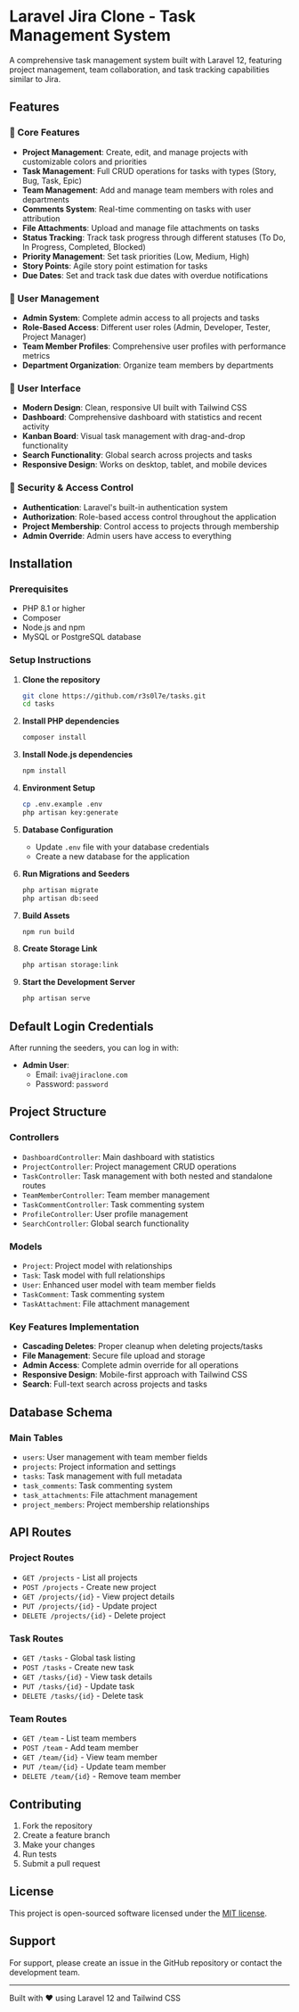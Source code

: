 # Laravel Jira Clone - Task Management System

A comprehensive task management system built with Laravel 12, featuring project management, team collaboration, and task tracking capabilities similar to Jira.

## Features

### 🚀 Core Features
- **Project Management**: Create, edit, and manage projects with customizable colors and priorities
- **Task Management**: Full CRUD operations for tasks with types (Story, Bug, Task, Epic)
- **Team Management**: Add and manage team members with roles and departments
- **Comments System**: Real-time commenting on tasks with user attribution
- **File Attachments**: Upload and manage file attachments on tasks
- **Status Tracking**: Track task progress through different statuses (To Do, In Progress, Completed, Blocked)
- **Priority Management**: Set task priorities (Low, Medium, High)
- **Story Points**: Agile story point estimation for tasks
- **Due Dates**: Set and track task due dates with overdue notifications

### 👥 User Management
- **Admin System**: Complete admin access to all projects and tasks
- **Role-Based Access**: Different user roles (Admin, Developer, Tester, Project Manager)
- **Team Member Profiles**: Comprehensive user profiles with performance metrics
- **Department Organization**: Organize team members by departments

### 🎨 User Interface
- **Modern Design**: Clean, responsive UI built with Tailwind CSS
- **Dashboard**: Comprehensive dashboard with statistics and recent activity
- **Kanban Board**: Visual task management with drag-and-drop functionality
- **Search Functionality**: Global search across projects and tasks
- **Responsive Design**: Works on desktop, tablet, and mobile devices

### 🔐 Security & Access Control
- **Authentication**: Laravel's built-in authentication system
- **Authorization**: Role-based access control throughout the application
- **Project Membership**: Control access to projects through membership
- **Admin Override**: Admin users have access to everything

## Installation

### Prerequisites
- PHP 8.1 or higher
- Composer
- Node.js and npm
- MySQL or PostgreSQL database

### Setup Instructions

1. **Clone the repository**
   ```bash
   git clone https://github.com/r3s0l7e/tasks.git
   cd tasks
   ```

2. **Install PHP dependencies**
   ```bash
   composer install
   ```

3. **Install Node.js dependencies**
   ```bash
   npm install
   ```

4. **Environment Setup**
   ```bash
   cp .env.example .env
   php artisan key:generate
   ```

5. **Database Configuration**
   - Update `.env` file with your database credentials
   - Create a new database for the application

6. **Run Migrations and Seeders**
   ```bash
   php artisan migrate
   php artisan db:seed
   ```

7. **Build Assets**
   ```bash
   npm run build
   ```

8. **Create Storage Link**
   ```bash
   php artisan storage:link
   ```

9. **Start the Development Server**
   ```bash
   php artisan serve
   ```

## Default Login Credentials

After running the seeders, you can log in with:

- **Admin User**: 
  - Email: `iva@jiraclone.com`
  - Password: `password`

## Project Structure

### Controllers
- `DashboardController`: Main dashboard with statistics
- `ProjectController`: Project management CRUD operations
- `TaskController`: Task management with both nested and standalone routes
- `TeamMemberController`: Team member management
- `TaskCommentController`: Task commenting system
- `ProfileController`: User profile management
- `SearchController`: Global search functionality

### Models
- `Project`: Project model with relationships
- `Task`: Task model with full relationships
- `User`: Enhanced user model with team member fields
- `TaskComment`: Task commenting system
- `TaskAttachment`: File attachment management

### Key Features Implementation
- **Cascading Deletes**: Proper cleanup when deleting projects/tasks
- **File Management**: Secure file upload and storage
- **Admin Access**: Complete admin override for all operations
- **Responsive Design**: Mobile-first approach with Tailwind CSS
- **Search**: Full-text search across projects and tasks

## Database Schema

### Main Tables
- `users`: User management with team member fields
- `projects`: Project information and settings
- `tasks`: Task management with full metadata
- `task_comments`: Task commenting system
- `task_attachments`: File attachment management
- `project_members`: Project membership relationships

## API Routes

### Project Routes
- `GET /projects` - List all projects
- `POST /projects` - Create new project
- `GET /projects/{id}` - View project details
- `PUT /projects/{id}` - Update project
- `DELETE /projects/{id}` - Delete project

### Task Routes
- `GET /tasks` - Global task listing
- `POST /tasks` - Create new task
- `GET /tasks/{id}` - View task details
- `PUT /tasks/{id}` - Update task
- `DELETE /tasks/{id}` - Delete task

### Team Routes
- `GET /team` - List team members
- `POST /team` - Add team member
- `GET /team/{id}` - View team member
- `PUT /team/{id}` - Update team member
- `DELETE /team/{id}` - Remove team member

## Contributing

1. Fork the repository
2. Create a feature branch
3. Make your changes
4. Run tests
5. Submit a pull request

## License

This project is open-sourced software licensed under the [MIT license](https://opensource.org/licenses/MIT).

## Support

For support, please create an issue in the GitHub repository or contact the development team.

---

Built with ❤️ using Laravel 12 and Tailwind CSS
